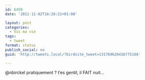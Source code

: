 ```yaml
---
id: 6450
date: '2011-11-02T16:28:21+01:00'

layout: post
categories:
  - Vis ma vie
tags:
  - tweet
format: status
publish_social: no
guid: 'http://tweets.local/?birdsite_tweet=131769626416775168'

---
```


@nbirckel pratiquement ? t’es gentil, il FAIT nuit…